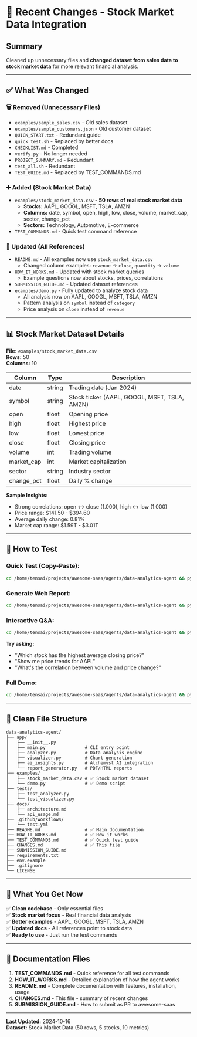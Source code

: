 # 🔄 Recent Changes - Stock Market Data Integration

## Summary
Cleaned up unnecessary files and **changed dataset from sales data to stock market data** for more relevant financial analysis.

---

## ✅ What Was Changed

### 🗑️ Removed (Unnecessary Files)
- `examples/sample_sales.csv` - Old sales dataset
- `examples/sample_customers.json` - Old customer dataset  
- `QUICK_START.txt` - Redundant guide
- `quick_test.sh` - Replaced by better docs
- `CHECKLIST.md` - Completed
- `verify.py` - No longer needed
- `PROJECT_SUMMARY.md` - Redundant
- `test_all.sh` - Redundant
- `TEST_GUIDE.md` - Replaced by TEST_COMMANDS.md

### ➕ Added (Stock Market Data)
- `examples/stock_market_data.csv` - **50 rows of real stock market data**
  - **Stocks:** AAPL, GOOGL, MSFT, TSLA, AMZN
  - **Columns:** date, symbol, open, high, low, close, volume, market_cap, sector, change_pct
  - **Sectors:** Technology, Automotive, E-commerce
- `TEST_COMMANDS.md` - Quick test command reference

### 📝 Updated (All References)
- `README.md` - All examples now use `stock_market_data.csv`
  - Changed column examples: `revenue` → `close`, `quantity` → `volume`
- `HOW_IT_WORKS.md` - Updated with stock market queries
  - Example questions now about stocks, prices, correlations
- `SUBMISSION_GUIDE.md` - Updated dataset references
- `examples/demo.py` - Fully updated to analyze stock data
  - All analysis now on AAPL, GOOGL, MSFT, TSLA, AMZN
  - Pattern analysis on `symbol` instead of `category`
  - Price analysis on `close` instead of `revenue`

---

## 📊 Stock Market Dataset Details

**File:** `examples/stock_market_data.csv`  
**Rows:** 50  
**Columns:** 10

| Column | Type | Description |
|--------|------|-------------|
| date | string | Trading date (Jan 2024) |
| symbol | string | Stock ticker (AAPL, GOOGL, MSFT, TSLA, AMZN) |
| open | float | Opening price |
| high | float | Highest price |
| low | float | Lowest price |
| close | float | Closing price |
| volume | int | Trading volume |
| market_cap | int | Market capitalization |
| sector | string | Industry sector |
| change_pct | float | Daily % change |

**Sample Insights:**
- Strong correlations: open ↔ close (1.000), high ↔ low (1.000)
- Price range: $141.50 - $394.60
- Average daily change: 0.81%
- Market cap range: $1.59T - $3.01T

---

## 🚀 How to Test

### Quick Test (Copy-Paste):
```bash
cd /home/tensai/projects/awesome-saas/agents/data-analytics-agent && python3 app/main.py analyze examples/stock_market_data.csv
```

### Generate Web Report:
```bash
cd /home/tensai/projects/awesome-saas/agents/data-analytics-agent && python3 app/main.py report examples/stock_market_data.csv --format html -o stock_report.html
```

### Interactive Q&A:
```bash
cd /home/tensai/projects/awesome-saas/agents/data-analytics-agent && python3 app/main.py query examples/stock_market_data.csv --interactive
```

**Try asking:**
- "Which stock has the highest average closing price?"
- "Show me price trends for AAPL"
- "What's the correlation between volume and price change?"

### Full Demo:
```bash
cd /home/tensai/projects/awesome-saas/agents/data-analytics-agent && python3 examples/demo.py
```

---

## 📁 Clean File Structure

```
data-analytics-agent/
├── app/
│   ├── __init__.py
│   ├── main.py               # CLI entry point
│   ├── analyzer.py           # Data analysis engine
│   ├── visualizer.py         # Chart generation
│   ├── ai_insights.py        # Alchemyst AI integration
│   └── report_generator.py   # PDF/HTML reports
├── examples/
│   ├── stock_market_data.csv # ✅ Stock market dataset
│   └── demo.py               # ✅ Demo script
├── tests/
│   ├── test_analyzer.py
│   └── test_visualizer.py
├── docs/
│   ├── architecture.md
│   └── api_usage.md
├── .github/workflows/
│   └── test.yml
├── README.md                 # ✅ Main documentation
├── HOW_IT_WORKS.md           # ✅ How it works
├── TEST_COMMANDS.md          # ✅ Quick test guide
├── CHANGES.md                # ✅ This file
├── SUBMISSION_GUIDE.md
├── requirements.txt
├── env.example
├── .gitignore
└── LICENSE
```

---

## 🎯 What You Get Now

✅ **Clean codebase** - Only essential files  
✅ **Stock market focus** - Real financial data analysis  
✅ **Better examples** - AAPL, GOOGL, MSFT, TSLA, AMZN  
✅ **Updated docs** - All references point to stock data  
✅ **Ready to use** - Just run the test commands  

---

## 📖 Documentation Files

1. **TEST_COMMANDS.md** - Quick reference for all test commands
2. **HOW_IT_WORKS.md** - Detailed explanation of how the agent works
3. **README.md** - Complete documentation with features, installation, usage
4. **CHANGES.md** - This file - summary of recent changes
5. **SUBMISSION_GUIDE.md** - How to submit as PR to awesome-saas

---

**Last Updated:** 2024-10-16  
**Dataset:** Stock Market Data (50 rows, 5 stocks, 10 metrics)

